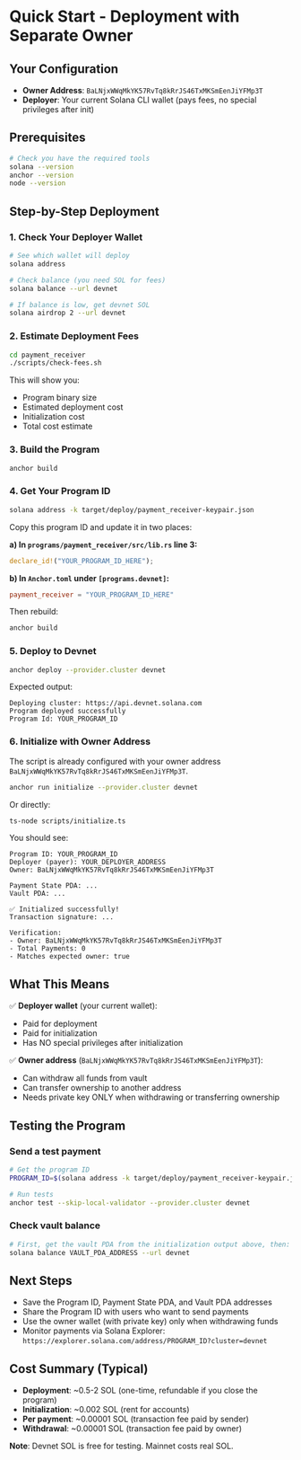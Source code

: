 # Quick Start - Deployment with Separate Owner

## Your Configuration

- **Owner Address**: `BaLNjxWWqMkYK57RvTq8kRrJS46TxMKSmEenJiYFMp3T`
- **Deployer**: Your current Solana CLI wallet (pays fees, no special privileges after init)

## Prerequisites

```bash
# Check you have the required tools
solana --version
anchor --version
node --version
```

## Step-by-Step Deployment

### 1. Check Your Deployer Wallet

```bash
# See which wallet will deploy
solana address

# Check balance (you need SOL for fees)
solana balance --url devnet

# If balance is low, get devnet SOL
solana airdrop 2 --url devnet
```

### 2. Estimate Deployment Fees

```bash
cd payment_receiver
./scripts/check-fees.sh
```

This will show you:
- Program binary size
- Estimated deployment cost
- Initialization cost
- Total cost estimate

### 3. Build the Program

```bash
anchor build
```

### 4. Get Your Program ID

```bash
solana address -k target/deploy/payment_receiver-keypair.json
```

Copy this program ID and update it in two places:

**a) In `programs/payment_receiver/src/lib.rs` line 3:**
```rust
declare_id!("YOUR_PROGRAM_ID_HERE");
```

**b) In `Anchor.toml` under `[programs.devnet]`:**
```toml
payment_receiver = "YOUR_PROGRAM_ID_HERE"
```

Then rebuild:
```bash
anchor build
```

### 5. Deploy to Devnet

```bash
anchor deploy --provider.cluster devnet
```

Expected output:
```
Deploying cluster: https://api.devnet.solana.com
Program deployed successfully
Program Id: YOUR_PROGRAM_ID
```

### 6. Initialize with Owner Address

The script is already configured with your owner address `BaLNjxWWqMkYK57RvTq8kRrJS46TxMKSmEenJiYFMp3T`.

```bash
anchor run initialize --provider.cluster devnet
```

Or directly:
```bash
ts-node scripts/initialize.ts
```

You should see:
```
Program ID: YOUR_PROGRAM_ID
Deployer (payer): YOUR_DEPLOYER_ADDRESS
Owner: BaLNjxWWqMkYK57RvTq8kRrJS46TxMKSmEenJiYFMp3T

Payment State PDA: ...
Vault PDA: ...

✅ Initialized successfully!
Transaction signature: ...

Verification:
- Owner: BaLNjxWWqMkYK57RvTq8kRrJS46TxMKSmEenJiYFMp3T
- Total Payments: 0
- Matches expected owner: true
```

## What This Means

✅ **Deployer wallet** (your current wallet):
- Paid for deployment
- Paid for initialization
- Has NO special privileges after initialization

✅ **Owner address** (`BaLNjxWWqMkYK57RvTq8kRrJS46TxMKSmEenJiYFMp3T`):
- Can withdraw all funds from vault
- Can transfer ownership to another address
- Needs private key ONLY when withdrawing or transferring ownership

## Testing the Program

### Send a test payment

```bash
# Get the program ID
PROGRAM_ID=$(solana address -k target/deploy/payment_receiver-keypair.json)

# Run tests
anchor test --skip-local-validator --provider.cluster devnet
```

### Check vault balance

```bash
# First, get the vault PDA from the initialization output above, then:
solana balance VAULT_PDA_ADDRESS --url devnet
```

## Next Steps

- Save the Program ID, Payment State PDA, and Vault PDA addresses
- Share the Program ID with users who want to send payments
- Use the owner wallet (with private key) only when withdrawing funds
- Monitor payments via Solana Explorer: `https://explorer.solana.com/address/PROGRAM_ID?cluster=devnet`

## Cost Summary (Typical)

- **Deployment**: ~0.5-2 SOL (one-time, refundable if you close the program)
- **Initialization**: ~0.002 SOL (rent for accounts)
- **Per payment**: ~0.00001 SOL (transaction fee paid by sender)
- **Withdrawal**: ~0.00001 SOL (transaction fee paid by owner)

**Note**: Devnet SOL is free for testing. Mainnet costs real SOL.
